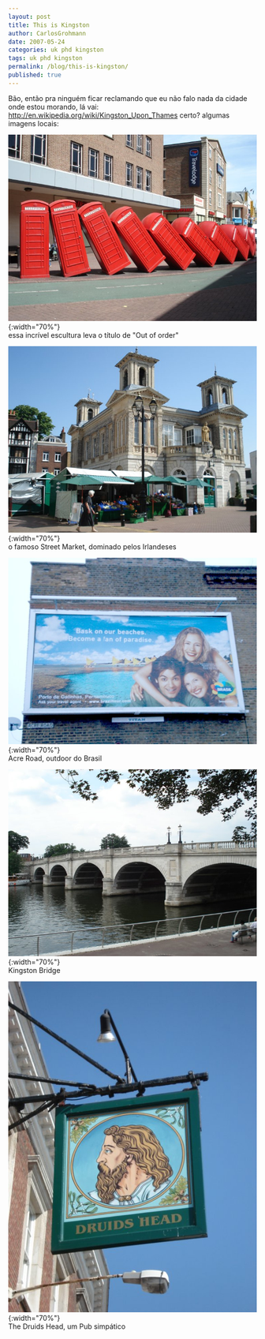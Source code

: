 ```yaml
---
layout: post
title: This is Kingston
author: CarlosGrohmann
date: 2007-05-24
categories: uk phd kingston
tags: uk phd kingston
permalink: /blog/this-is-kingston/
published: true
---
```



Bão, então pra ninguém ficar reclamando que eu não falo nada da cidade onde estou morando, lá vai: <http://en.wikipedia.org/wiki/Kingston_Upon_Thames> certo? algumas imagens locais:  

![](/img/telefones.jpg){:width="70%"}   
essa incrível escultura leva o título de "Out of order"  

![](/img/market.jpg){:width="70%"}   
o famoso Street Market, dominado pelos Irlandeses  

![](/img/galinhas.jpg){:width="70%"}   
Acre Road, outdoor do Brasil  

![](/img/bridge.jpg){:width="70%"}   
Kingston Bridge  

![](/img/druid.jpg){:width="70%"}   
The Druids Head, um Pub simpático


